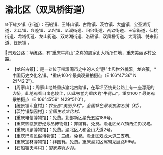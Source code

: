 # 渝北区（双凤桥街道）
🌐下辖乡镇（街道）：石船镇、玉峰山镇、古路镇、茨竹镇、大盛镇、宝圣湖街道、木耳镇、兴隆镇、龙兴镇、龙溪街道、回兴街道、两路街道、王家街道、仙桃街道、龙塔街道、龙山街道、双龙湖街道、洛碛镇、双凤桥街道、大湾镇、悦来街道、统景镇 。   
  
🎢景观公路：草统路，有“重庆牛背山”之称的周家山大桥所在地，重庆美丽乡村公路。   
  
* 【龙兴古镇】：是一处位于喧嚣闹市之中的人文“静”土和世外桃源。龙兴镇，*中国历史文化名镇。*重庆100个最美观景拍摄点（E 106°47′36″ N 29°42′2″）。
* 【周家山】：周家山地处重庆渝北古路镇，在草坪至统景公路上有一座漂亮的大桥。此地观看日出也较佳，因此被誉为重庆的“牛背山”。重庆100个最美观景拍摄点（E 106°45′59″ N 29°51′0″）。
* 【统景镇印盒村】：*农业部“美丽乡村”。全国特色景观旅游名镇（村）。*
* 【茨竹镇梨园村】：*全国生态文化村。*
* 【重庆电信博物馆】：免费。北部新区星光五路189号。
* 【重庆御临旅游纪念品博物馆】：非国有。免费。渝北区龙兴镇两江影视城。
* 【重庆川剧博物馆】：免费。渝北区人和金山大道2号。
* 【重庆巴渝民俗博物馆】：三级。免费。渝北区双龙大道二支巷。
* 【重庆宝林博物馆】：非国有。免费。重庆渝北区鸳鸯龙展路99号。
* 【石船镇天坪村】：*国家森林乡村。*

